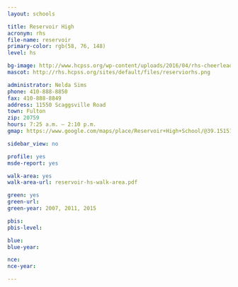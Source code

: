 ```yaml
---
layout: schools

title: Reservoir High
acronym: rhs
file-name: reservoir
primary-color: rgb(58, 76, 148)
level: hs

bg-image: http://www.hcpss.org/wp-content/uploads/2016/04/rhs-cheerleaders-group-routine.jpg
mascot: http://rhs.hcpss.org/sites/default/files/reserviorhs.png

administrator: Nelda Sims
phone: 410-888-8850
fax: 410-888-8849
address: 11550 Scaggsville Road
town: Fulton
zip: 20759
hours: 7:25 a.m. – 2:10 p.m.
gmap: https://www.google.com/maps/place/Reservoir+High+School/@39.151512,-76.9165707,17z/data=!3m1!4b1!4m2!3m1!1s0x89b7dc041f240159:0x7163e0d4907d6f22?hl=en

sidebar_view: no

profile: yes
msde-report: yes

walk-area: yes
walk-area-url: reservoir-hs-walk-area.pdf

green: yes
green-url:
green-year: 2007, 2011, 2015

pbis:
pbis-level:

blue: 
blue-year: 

nce:
nce-year:

---
```

